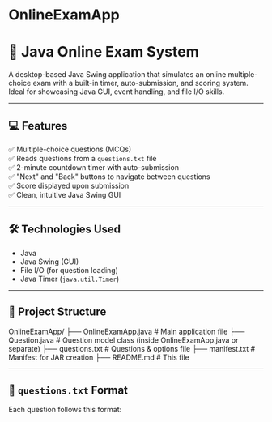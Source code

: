# OnlineExamApp
# 🧠 Java Online Exam System

A desktop-based Java Swing application that simulates an online multiple-choice exam with a built-in timer, auto-submission, and scoring system. Ideal for showcasing Java GUI, event handling, and file I/O skills.

---

## 💻 Features

✅ Multiple-choice questions (MCQs)  
✅ Reads questions from a `questions.txt` file  
✅ 2-minute countdown timer with auto-submission  
✅ "Next" and "Back" buttons to navigate between questions  
✅ Score displayed upon submission  
✅ Clean, intuitive Java Swing GUI

---

## 🛠 Technologies Used

- Java
- Java Swing (GUI)
- File I/O (for question loading)
- Java Timer (`java.util.Timer`)

---

## 📂 Project Structure

OnlineExamApp/
├── OnlineExamApp.java # Main application file
├── Question.java # Question model class (inside OnlineExamApp.java or separate)
├── questions.txt # Questions & options file
├── manifest.txt # Manifest for JAR creation
├── README.md # This file

---

## 📄 `questions.txt` Format

Each question follows this format:
